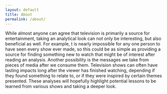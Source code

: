 ```yaml
---
layout: default
title: About
permalink: /about/
---
```


While almost anyone can agree that television is primarily a source for entertainment, taking an analytical look can not only be interesting, but also beneficial as well. For example, t is nearly impossible for any one person to have seen every show ever made, so this could be as simple as providing a source for finding something new to watch that might be of interest after reading an analysis. Another possibility is the messages we take from pieces of media after we consume them. Television shows can often have lasting impacts long after the viewer has finished watching, depending if they found something to relate to, or if they were inspired by certain themes presented. These analyses will hopefully highlight potential lessons to be learned from various shows and taking a deeper look.
